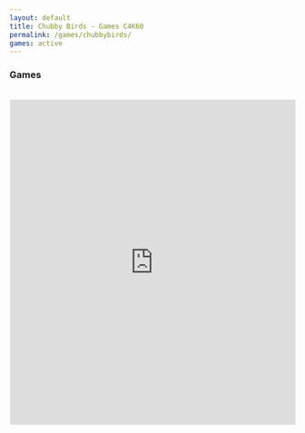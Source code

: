 ```yaml
---
layout: default
title: Chubby Birds - Games C4K60
permalink: /games/chubbybirds/
games: active
---
```

<h3><i class="fas fa-gamepad"></i> Games</h3>
<br>
<center>
<iframe src="https://wanted5games.com/games/html5/chubby-birds-new-en-s-iga-cloud/index.html?pub=10" name="cloudgames-com" width="503" height="573" frameborder="0" scrolling="no"></iframe>
</center>